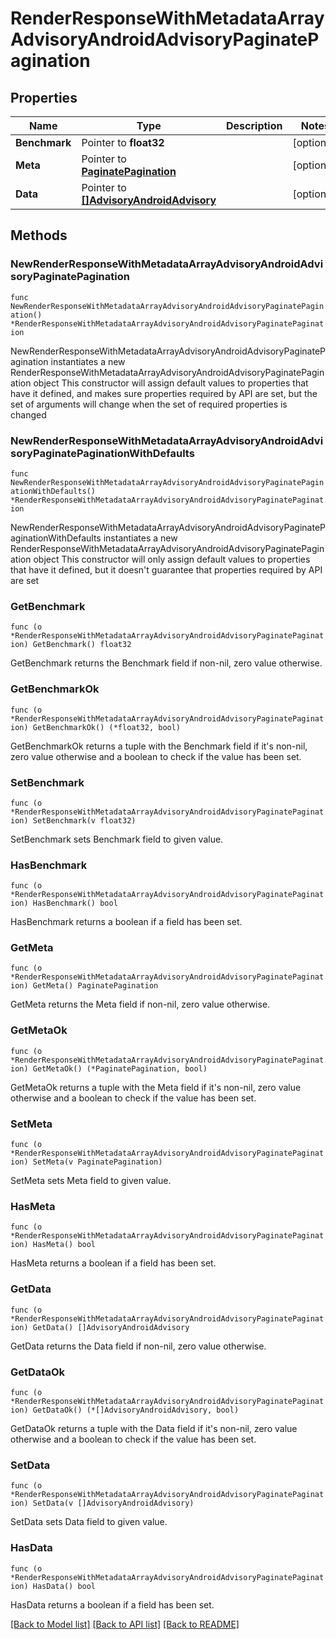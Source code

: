 # RenderResponseWithMetadataArrayAdvisoryAndroidAdvisoryPaginatePagination

## Properties

Name | Type | Description | Notes
------------ | ------------- | ------------- | -------------
**Benchmark** | Pointer to **float32** |  | [optional] 
**Meta** | Pointer to [**PaginatePagination**](PaginatePagination.md) |  | [optional] 
**Data** | Pointer to [**[]AdvisoryAndroidAdvisory**](AdvisoryAndroidAdvisory.md) |  | [optional] 

## Methods

### NewRenderResponseWithMetadataArrayAdvisoryAndroidAdvisoryPaginatePagination

`func NewRenderResponseWithMetadataArrayAdvisoryAndroidAdvisoryPaginatePagination() *RenderResponseWithMetadataArrayAdvisoryAndroidAdvisoryPaginatePagination`

NewRenderResponseWithMetadataArrayAdvisoryAndroidAdvisoryPaginatePagination instantiates a new RenderResponseWithMetadataArrayAdvisoryAndroidAdvisoryPaginatePagination object
This constructor will assign default values to properties that have it defined,
and makes sure properties required by API are set, but the set of arguments
will change when the set of required properties is changed

### NewRenderResponseWithMetadataArrayAdvisoryAndroidAdvisoryPaginatePaginationWithDefaults

`func NewRenderResponseWithMetadataArrayAdvisoryAndroidAdvisoryPaginatePaginationWithDefaults() *RenderResponseWithMetadataArrayAdvisoryAndroidAdvisoryPaginatePagination`

NewRenderResponseWithMetadataArrayAdvisoryAndroidAdvisoryPaginatePaginationWithDefaults instantiates a new RenderResponseWithMetadataArrayAdvisoryAndroidAdvisoryPaginatePagination object
This constructor will only assign default values to properties that have it defined,
but it doesn't guarantee that properties required by API are set

### GetBenchmark

`func (o *RenderResponseWithMetadataArrayAdvisoryAndroidAdvisoryPaginatePagination) GetBenchmark() float32`

GetBenchmark returns the Benchmark field if non-nil, zero value otherwise.

### GetBenchmarkOk

`func (o *RenderResponseWithMetadataArrayAdvisoryAndroidAdvisoryPaginatePagination) GetBenchmarkOk() (*float32, bool)`

GetBenchmarkOk returns a tuple with the Benchmark field if it's non-nil, zero value otherwise
and a boolean to check if the value has been set.

### SetBenchmark

`func (o *RenderResponseWithMetadataArrayAdvisoryAndroidAdvisoryPaginatePagination) SetBenchmark(v float32)`

SetBenchmark sets Benchmark field to given value.

### HasBenchmark

`func (o *RenderResponseWithMetadataArrayAdvisoryAndroidAdvisoryPaginatePagination) HasBenchmark() bool`

HasBenchmark returns a boolean if a field has been set.

### GetMeta

`func (o *RenderResponseWithMetadataArrayAdvisoryAndroidAdvisoryPaginatePagination) GetMeta() PaginatePagination`

GetMeta returns the Meta field if non-nil, zero value otherwise.

### GetMetaOk

`func (o *RenderResponseWithMetadataArrayAdvisoryAndroidAdvisoryPaginatePagination) GetMetaOk() (*PaginatePagination, bool)`

GetMetaOk returns a tuple with the Meta field if it's non-nil, zero value otherwise
and a boolean to check if the value has been set.

### SetMeta

`func (o *RenderResponseWithMetadataArrayAdvisoryAndroidAdvisoryPaginatePagination) SetMeta(v PaginatePagination)`

SetMeta sets Meta field to given value.

### HasMeta

`func (o *RenderResponseWithMetadataArrayAdvisoryAndroidAdvisoryPaginatePagination) HasMeta() bool`

HasMeta returns a boolean if a field has been set.

### GetData

`func (o *RenderResponseWithMetadataArrayAdvisoryAndroidAdvisoryPaginatePagination) GetData() []AdvisoryAndroidAdvisory`

GetData returns the Data field if non-nil, zero value otherwise.

### GetDataOk

`func (o *RenderResponseWithMetadataArrayAdvisoryAndroidAdvisoryPaginatePagination) GetDataOk() (*[]AdvisoryAndroidAdvisory, bool)`

GetDataOk returns a tuple with the Data field if it's non-nil, zero value otherwise
and a boolean to check if the value has been set.

### SetData

`func (o *RenderResponseWithMetadataArrayAdvisoryAndroidAdvisoryPaginatePagination) SetData(v []AdvisoryAndroidAdvisory)`

SetData sets Data field to given value.

### HasData

`func (o *RenderResponseWithMetadataArrayAdvisoryAndroidAdvisoryPaginatePagination) HasData() bool`

HasData returns a boolean if a field has been set.


[[Back to Model list]](../README.md#documentation-for-models) [[Back to API list]](../README.md#documentation-for-api-endpoints) [[Back to README]](../README.md)


